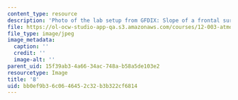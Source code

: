 ```yaml
---
content_type: resource
description: 'Photo of the lab setup from GFDIX: Slope of a frontal surface.'
file: https://ol-ocw-studio-app-qa.s3.amazonaws.com/courses/12-003-atmosphere-ocean-and-climate-dynamics-fall-2008/bb0ef9b36c0646452c32b3b322cf6814_8.jpg
file_type: image/jpeg
image_metadata:
  caption: ''
  credit: ''
  image-alt: ''
parent_uid: 15f39ab3-4a66-34ac-748a-b58a5de103e2
resourcetype: Image
title: '8'
uid: bb0ef9b3-6c06-4645-2c32-b3b322cf6814
---
```

